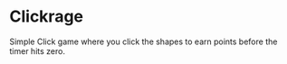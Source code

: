 # Clickrage
Simple Click game where you click the shapes to earn points before the timer hits zero.
